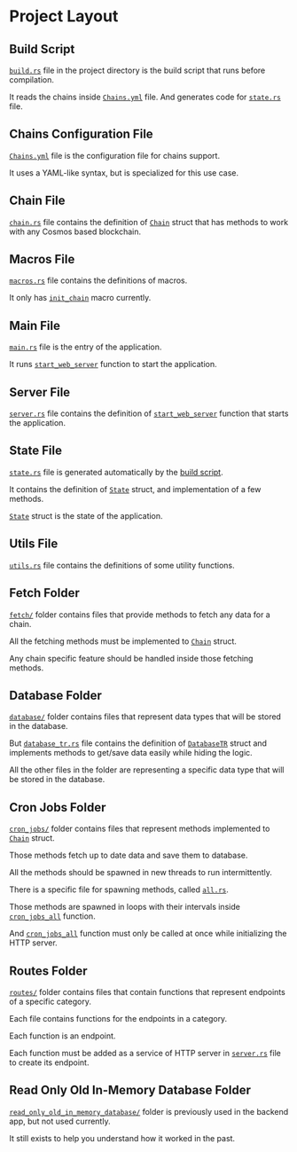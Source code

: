 # Project Layout

## Build Script

[`build.rs`](https://github.com/testnetrunn/explorer-backend/blob/main/build.rs) file in the project directory is the build script that runs before compilation.

It reads the chains inside [`Chains.yml`](https://github.com/testnetrunn/explorer-backend/blob/main/Chains.yml) file. And generates code for [`state.rs`](https://github.com/testnetrunn/explorer-backend/blob/main/src/state.rs) file.

## Chains Configuration File

[`Chains.yml`](https://github.com/testnetrunn/explorer-backend/blob/main/Chains.yml) file is the configuration file for chains support.

It uses a YAML-like syntax, but is specialized for this use case.

## Chain File

[`chain.rs`](https://github.com/testnetrunn/explorer-backend/blob/main/src/chain.rs) file contains the definition of [`Chain`](https://github.com/testnetrunn/explorer-backend/blob/main/src/chain.rs#L7) struct that has methods to work with any Cosmos based blockchain.

## Macros File

[`macros.rs`](https://github.com/testnetrunn/explorer-backend/blob/main/src/macros.rs) file contains the definitions of macros.

It only has [`init_chain`](https://github.com/testnetrunn/explorer-backend/blob/main/src/macros.rs#L3) macro currently.

## Main File

[`main.rs`](https://github.com/testnetrunn/explorer-backend/blob/main/src/main.rs) file is the entry of the application.

It runs [`start_web_server`](https://github.com/testnetrunn/explorer-backend/blob/c2634d0d89bfb420670d0a1383be63b9c26ead70/src/server.rs#L9) function to start the application.

## Server File

[`server.rs`](https://github.com/testnetrunn/explorer-backend/blob/main/src/server.rs) file contains the definition of [`start_web_server`](https://github.com/testnetrunn/explorer-backend/blob/main/src/server.rs#L9) function that starts the application.

## State File

[`state.rs`](https://github.com/testnetrunn/explorer-backend/blob/main/src/state.rs) file is generated automatically by the [build script](/project_layout.html#build-script).

It contains the definition of [`State`](https://github.com/testnetrunn/explorer-backend/blob/main/src/state.rs#L7) struct, and implementation of a few methods.

[`State`](https://github.com/testnetrunn/explorer-backend/blob/main/src/state.rs#L7) struct
is the state of the application.

## Utils File

[`utils.rs`](https://github.com/testnetrunn/explorer-backend/blob/main/src/utils.rs) file contains the definitions of some utility functions.

## Fetch Folder

[`fetch/`](https://github.com/testnetrunn/explorer-backend/tree/main/src/fetch) folder contains files that provide methods to fetch any data for a chain.

All the fetching methods must be implemented to [`Chain`](https://github.com/testnetrunn/explorer-backend/blob/main/src/chain.rs#L7) struct.

Any chain specific feature should be handled inside those fetching methods.

## Database Folder

[`database/`](https://github.com/testnetrunn/explorer-backend/tree/main/src/database) folder contains files that represent data types that will be stored in the database.

But [`database_tr.rs`](https://github.com/testnetrunn/explorer-backend/blob/main/src/database/database_tr.rs) file contains the definition of [`DatabaseTR`](https://github.com/testnetrunn/explorer-backend/blob/main/src/database/database_tr.rs#L10) struct and implements methods to get/save data easily while hiding the logic.

All the other files in the folder are representing a specific data type that will be stored in the database.

## Cron Jobs Folder

[`cron_jobs/`](https://github.com/testnetrunn/explorer-backend/tree/main/src/cron_jobs) folder contains files that represent methods implemented to [`Chain`](https://github.com/testnetrunn/explorer-backend/blob/main/src/chain.rs#L7) struct.

Those methods fetch up to date data and save them to database.

All the methods should be spawned in new threads to run intermittently.

There is a specific file for spawning methods, called [`all.rs`](https://github.com/testnetrunn/explorer-backend/blob/main/src/cron_jobs/all.rs).

Those methods are spawned in loops with their intervals inside [`cron_jobs_all`](https://github.com/testnetrunn/explorer-backend/blob/main/src/cron_jobs/all.rs#L7) function.

And [`cron_jobs_all`](https://github.com/testnetrunn/explorer-backend/blob/main/src/cron_jobs/all.rs#L7) function must only be called at once while initializing the HTTP server.

## Routes Folder

[`routes/`](https://github.com/testnetrunn/explorer-backend/tree/main/src/routes) folder contains files that contain functions that represent endpoints of a specific category.

Each file contains functions for the endpoints in a category.

Each function is an endpoint.

Each function must be added as a service of HTTP server in [`server.rs`](https://github.com/testnetrunn/explorer-backend/blob/main/src/server.rs#L40) file to create its endpoint.

## Read Only Old In-Memory Database Folder

[`read_only_old_in_memory_database/`](https://github.com/testnetrunn/explorer-backend/tree/main/src/read_only_old_in_memory_database) folder is previously used in the backend app, but not used currently.

It still exists to help you understand how it worked in the past.
